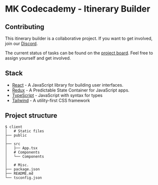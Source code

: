 # MK Codecademy - Itinerary Builder

## Contributing

This itinerary builder is a collaborative project. If you want to get involved, join our [Discord](https://discord.gg/nzSQnqMj). 

The current status of tasks can be found on the [project board](https://github.com/MK-Codecademy/itinerary-app/projects/1). Feel free to assign yourself and get involved. 

## Stack

- [React](https://reactjs.org/) - A JavaScript library for building user interfaces.
- [Redux](https://redux.js.org/) - A Predictable State Container for JavaScript apps.
- [TypeScript](https://www.typescriptlang.org/) - JavaScript with syntax for types
- [Tailwind](https://tailwindcss.com/docs/installation) - A utility-first CSS framework 

## Project structure

```
$ client
│   # Static files
├── public
│
├── src
│   ├── App.tsx
│   # Components
│   └── Components
│
│   # Misc.
├── package.json
├── README.md
└── tsconfig.json
```
